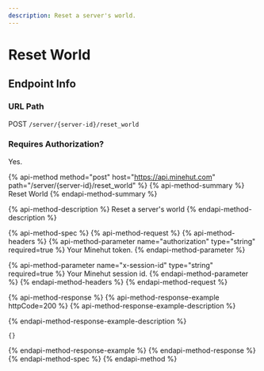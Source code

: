 ```yaml
---
description: Reset a server's world.
---
```


# Reset World

## Endpoint Info

### URL Path

POST `/server/{server-id}/reset_world`

### Requires Authorization?

Yes.

{% api-method method="post" host="https://api.minehut.com" path="/server/{server-id}/reset\_world" %}
{% api-method-summary %}
Reset World
{% endapi-method-summary %}

{% api-method-description %}
Reset a server's world 
{% endapi-method-description %}

{% api-method-spec %}
{% api-method-request %}
{% api-method-headers %}
{% api-method-parameter name="authorization" type="string" required=true %}
Your Minehut token.
{% endapi-method-parameter %}

{% api-method-parameter name="x-session-id" type="string" required=true %}
Your Minehut session id.
{% endapi-method-parameter %}
{% endapi-method-headers %}
{% endapi-method-request %}

{% api-method-response %}
{% api-method-response-example httpCode=200 %}
{% api-method-response-example-description %}

{% endapi-method-response-example-description %}

```
{}
```
{% endapi-method-response-example %}
{% endapi-method-response %}
{% endapi-method-spec %}
{% endapi-method %}


